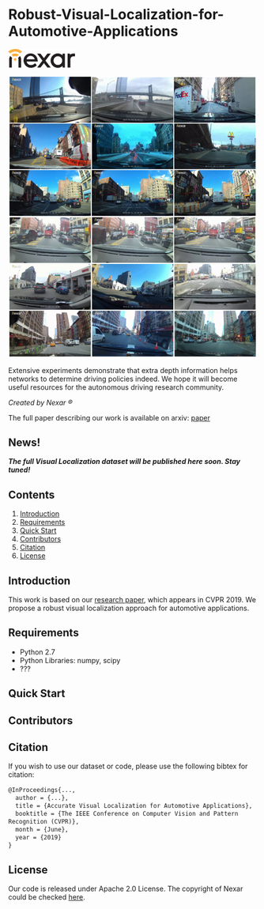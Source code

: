 # Robust-Visual-Localization-for-Automotive-Applications

<img src=images/nexar_logo.png width=135/>

![triplets](images/triplets.png)

Extensive experiments demonstrate that extra depth information helps networks to determine driving policies indeed. We hope it will become useful resources for the autonomous driving research community.

_Created by Nexar &reg;_

The full paper describing our work is available on arxiv: [paper](https://arxiv.org/abs/1905.0000)

## News!
___The full Visual Localization dataset will be published here soon. Stay tuned!___


## Contents
1. [Introduction](#introduction)
2. [Requirements](#requirements)
3. [Quick Start](#quick-start)
5. [Contributors](#contributors)
6. [Citation](#citation)
7. [License](#license)

## Introduction
This work is based on our [research paper](https://arxiv.org/abs/1905.0000), which appears in CVPR 2019. We propose a robust visual localization approach for automotive applications.

## Requirements

* Python 2.7
* Python Libraries: numpy, scipy
* ???

## Quick Start


## Contributors


## Citation
If you wish to use our dataset or code, please use the following bibtex for citation:

	@InProceedings{...,
	  author = {...},
	  title = {Accurate Visual Localization for Automotive Applications},
	  booktitle = {The IEEE Conference on Computer Vision and Pattern Recognition (CVPR)},
	  month = {June},
	  year = {2019}
	}

## License
Our code is released under Apache 2.0 License. The copyright of Nexar could be checked [here](https://getnexar.com/).
